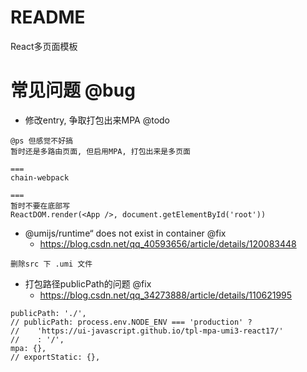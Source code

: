 # README

React多页面模板

# 常见问题 @bug

- 修改entry, 争取打包出来MPA @todo

```
@ps 但感觉不好搞
暂时还是多路由页面, 但启用MPA, 打包出来是多页面

===
chain-webpack

===
暂时不要在底部写
ReactDOM.render(<App />, document.getElementById('root'))
```

- @umijs/runtime“ does not exist in container @fix 
    - https://blog.csdn.net/qq_40593656/article/details/120083448

```
删除src 下 .umi 文件
```

- 打包路径publicPath的问题 @fix
    - https://blog.csdn.net/qq_34273888/article/details/110621995

```
publicPath: './',
// publicPath: process.env.NODE_ENV === 'production' ? 
//    'https://ui-javascript.github.io/tpl-mpa-umi3-react17/' 
//    : '/',
mpa: {},
// exportStatic: {},
```
